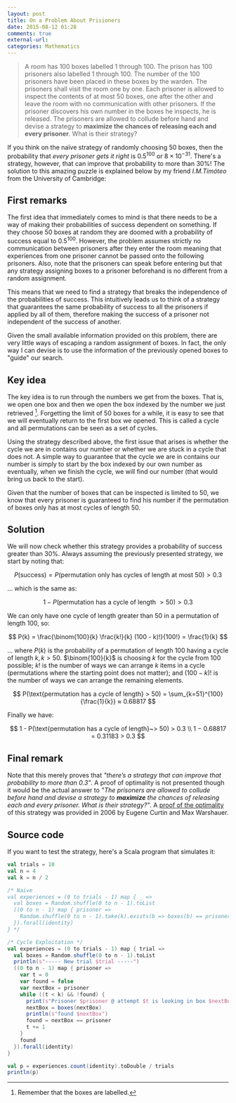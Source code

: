 ```yaml
---
layout: post
title: On a Problem About Prisioners
date: 2015-08-12 01:28
comments: true
external-url:
categories: Mathematics
---
```


> A room has 100 boxes labelled 1 through 100. The prison has 100 prisoners also labelled 1 through 100. The number of the 100 prisoners have been placed in these boxes by the warden. The prisoners shall visit the room one by one. Each prisoner is allowed to inspect the contents of at most 50 boxes, one after the other and leave the room with no communication with other prisoners. If the prisoner discovers his own number in the boxes he inspects, he is released. The prisoners are allowed to collude before hand and devise a strategy to **maximize the chances of releasing each and every prisoner**. What is their strategy?

If you think on the naïve strategy of randomly choosing 50 boxes, then the probability that _every prisoner gets it right_ is $0.5^{100}$ or $8 × 10^{−31}$. There's a strategy, however, that can improve that probability to more than 30%! The solution to this amazing puzzle is explained below by my friend _I.M.Timóteo_ from the University of Cambridge:

## First remarks

The first idea that immediately comes to mind is that there needs to be a way of making their probabilities of success dependent on something. If they choose 50 boxes at random they are doomed with a probability of success equal to $0.5^{100}$. However, the problem assumes strictly no communication between prisoners after they enter the room meaning that experiences from one prisoner cannot be passed onto the following prisoners. Also, note that the prisoners can speak before entering but that any strategy assigning boxes to a prisoner beforehand is no different from a random assignment.

This means that we need to find a strategy that breaks the independence of the probabilities of success. This intuitively leads us to think of a strategy that guarantees the same probability of success to all the prisoners if applied by all of them, therefore making the success of a prisoner not independent of the success of another.

Given the small available information provided on this problem, there are very little ways of escaping a random assignment of boxes. In fact, the only way I can devise is to use the information of the previously opened boxes to "guide" our search.

## Key idea

The key idea is to run through the numbers we get from the boxes. That is, we open one box and then we open the box indexed by the number we just retrieved [^1]. Forgetting the limit of 50 boxes for a while, it is easy to see that we will eventually return to the first box we opened. This is called a cycle and all permutations can be seen as a set of cycles.

[^1]: Remember that the boxes are labelled.

Using the strategy described above, the first issue that arises is whether the cycle we are in contains our number or whether we are stuck in a cycle that does not. A simple way to guarantee that the cycle we are in contains our number is simply to start by the box indexed by our own number as eventually, when we finish the cycle, we will find our number (that would bring us back to the start).

Given that the number of boxes that can be inspected is limited to 50, we know that every prisoner is guaranteed to find his number if the permutation of boxes only has at most cycles of length 50.

## Solution

We will now check whether this strategy provides a probability of success greater than 30%. Always assuming the previously presented strategy, we start by noting that:

$$
P(\text{success}) = P(\text{permutation only has cycles of length at most}~50) > 0.3
$$

... which is the same as:

$$
\begin{equation}
1 - P(\text{permutation has a cycle of length}~> 50) > 0.3
\end{equation}
$$

We can only have one cycle of length greater than 50 in a permutation of length 100, so:

$$
P(k) = \frac{\binom{100}{k} \frac{k!}{k} (100 - k)!}{100!} = \frac{1}{k}
$$

... where $P(k)$ is the probability of a permutation of length 100 having a cycle of length $k, k > 50$. $\binom{100}{k}$ is choosing $k$ for the cycle from 100 possible; $k!$ is the number of ways we can arrange $k$ items in a cycle (permutations where the starting point does not matter); and $(100 − k)!$ is the number of ways we can arrange the remaining elements.

$$
P(\text{permutation has a cycle of length} > 50) = \sum_{k=51}^{100}{\frac{1}{k}} ≈ 0.68817
$$

Finally we have:

$$
1 - P(\text{permutation has a cycle of length}~> 50) > 0.3 \\
1 − 0.68817 = 0.31183 > 0.3
$$

## Final remark

Note that this merely proves that _"there’s a strategy that can improve that probability to more than 0.3"_.
A proof of optimality is not presented though it would be the actual answer to _"The prisoners are allowed to collude before hand and devise a strategy to **maximize** the chances of releasing each and every prisoner. What is their strategy?"_. A [proof of the optimality](http://www.cl.cam.ac.uk/~gw104/Locker_Puzzle.pdf) of this strategy was provided in 2006 by Eugene Curtin and Max Warshauer.

## Source code

If you want to test the strategy, here's a Scala program that simulates it:

```scala
val trials = 10
val n = 4
val k = n / 2

/* Naive
val experiences = (0 to trials - 1) map { _ =>
  val boxes = Random.shuffle(0 to n - 1).toList
  ((0 to n - 1) map { prisoner =>
    Random.shuffle(0 to n - 1).take(k).exists(b => boxes(b) == prisoner)
  }).forall(identity)
} */

/* Cycle Exploitation */
val experiences = (0 to trials - 1) map { trial =>
  val boxes = Random.shuffle(0 to n - 1).toList
  println(s"----- New trial $trial -----")
  ((0 to n - 1) map { prisoner =>
    var t = 0
    var found = false
    var nextBox = prisoner
    while ((t < k) && !found) {
      print(s"Prisoner $prisoner @ attempt $t is looking in box $nextBox... ")
      nextBox = boxes(nextBox)
      println(s"found $nextBox")
      found = nextBox == prisoner
      t += 1
    }
    found
  }).forall(identity)
}

val p = experiences.count(identity).toDouble / trials
println(p)
```
